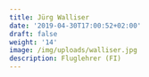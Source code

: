 ```yaml
---
title: Jürg Walliser
date: '2019-04-30T17:00:52+02:00'
draft: false
weight: '14'
image: /img/uploads/walliser.jpg
description: Fluglehrer (FI)
---
```


